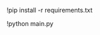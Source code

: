 !pip install -r requirements.txt

!python main.py <domain> <instance> <method name> <num episodes>

